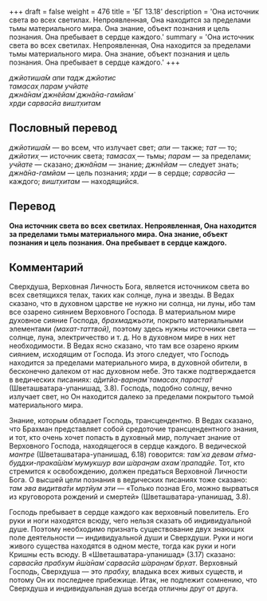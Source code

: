 +++
draft = false
weight = 476
title = 'БГ 13.18'
description = 'Она источник света во всех светилах. Непроявленная, Она находится за пределами тьмы материального мира. Она знание, объект познания и цель познания. Она пребывает в сердце каждого.'
summary = 'Она источник света во всех светилах. Непроявленная, Она находится за пределами тьмы материального мира. Она знание, объект познания и цель познания. Она пребывает в сердце каждого.'
+++

_джйотиша̄м апи тадж джйотис  
тамасах̣ парам учйате  
джн̃а̄нам̇ джн̃ейам̇ джн̃а̄на-гамйам̇  
хр̣ди сарвасйа вишт̣хитам_

## Пословный перевод

_джйотиша̄м_ — во всем, что излучает свет; _апи_ — также; _тат_ — то; _джйотих̣_ — источник света; _тамасах̣_ — тьмы; _парам_ — за пределами; _учйате_ — сказано; _джн̃а̄нам_ — знание; _джн̃ейам_ — следует знать; _джн̃а̄на_\-_гамйам_ — цель познания; _хр̣ди_ — в сердце; _сарвасйа_ — каждого; _вишт̣хитам_ — находящийся.

## Перевод

**Она источник света во всех светилах. Непроявленная, Она находится за пределами тьмы материального мира. Она знание, объект познания и цель познания. Она пребывает в сердце каждого.**

## Комментарий

Сверхдуша, Верховная Личность Бога, является источником света во всех светящихся телах, таких как солнце, луна и звезды. В Ведах сказано, что в духовном царстве не нужно ни солнца, ни луны, ибо там все озарено сиянием Верховного Господа. В материальном мире духовное сияние Господа, _брахмаджьоти,_ покрыто материальными элементами _(махат-таттвой),_ поэтому здесь нужны источники света — солнце, луна, электричество и т. д. Но в духовном мире в них нет необходимости. В Ведах ясно сказано, что там все озарено ярким сиянием, исходящим от Господа. Из этого следует, что Господь находится за пределами материального мира, в духовной обители, в бесконечно далеком от нас духовном небе. Это также подтверждается в ведических писаниях: _а̄дитйа-варн̣ам̇ тамасах̣ параста̄т_ (Шветашватара-упанишад, 3.8). Господь, подобно солнцу, вечно излучает свет, но Он находится далеко за пределами покрытого тьмой материального мира.

Знание, которым обладает Господь, трансцендентно. В Ведах сказано, что Брахман представляет собой средоточие трансцендентного знания, и тот, кто очень хочет попасть в духовный мир, получает знание от Верховного Господа, находящегося в сердце каждого. В ведической _мантре_ (Шветашватара-упанишад, 6.18) говорится: _там̇ ха девам а̄тма-буддхи-прака̄ш́ам̇ мумукшур ваи ш́аран̣ам ахам̇ прападйе_. Тот, кто стремится к освобождению, должен предаться Верховной Личности Бога. О высшей цели познания в ведических писаниях тоже сказано: _там эва видитва̄ти мр̣тйум эти_ — «Только познав Его, можно вырваться из круговорота рождений и смертей» (Шветашватара-упанишад, 3.8).

Господь пребывает в сердце каждого как верховный повелитель. Его руки и ноги находятся всюду, чего нельзя сказать об индивидуальной душе. Поэтому необходимо признать существование двух знающих поле деятельности — индивидуальной души и Сверхдуши. Руки и ноги живого существа находятся в одном месте, тогда как руки и ноги Кришны есть всюду. В «Шветашватара-упанишад» (3.17) сказано: _сарвасйа прабхум ӣш́а̄нам̇ сарвасйа ш́аран̣ам̇ бр̣хат_. Верховный Господь, Сверхдуша — это _прабху,_ владыка всех живых существ, и потому Он их последнее прибежище. Итак, не подлежит сомнению, что Сверхдуша и индивидуальная душа всегда отличны друг от друга.

